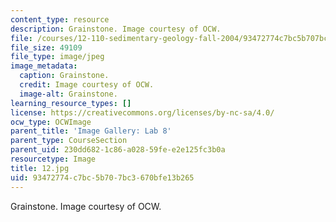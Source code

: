 ```yaml
---
content_type: resource
description: Grainstone. Image courtesy of OCW.
file: /courses/12-110-sedimentary-geology-fall-2004/93472774c7bc5b707bc3670bfe13b265_12.jpg
file_size: 49109
file_type: image/jpeg
image_metadata:
  caption: Grainstone.
  credit: Image courtesy of OCW.
  image-alt: Grainstone.
learning_resource_types: []
license: https://creativecommons.org/licenses/by-nc-sa/4.0/
ocw_type: OCWImage
parent_title: 'Image Gallery: Lab 8'
parent_type: CourseSection
parent_uid: 230dd682-1c86-a028-59fe-e2e125fc3b0a
resourcetype: Image
title: 12.jpg
uid: 93472774-c7bc-5b70-7bc3-670bfe13b265
---
```

Grainstone. Image courtesy of OCW.